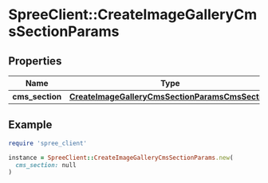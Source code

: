 # SpreeClient::CreateImageGalleryCmsSectionParams

## Properties

| Name | Type | Description | Notes |
| ---- | ---- | ----------- | ----- |
| **cms_section** | [**CreateImageGalleryCmsSectionParamsCmsSection**](CreateImageGalleryCmsSectionParamsCmsSection.md) |  |  |

## Example

```ruby
require 'spree_client'

instance = SpreeClient::CreateImageGalleryCmsSectionParams.new(
  cms_section: null
)
```

